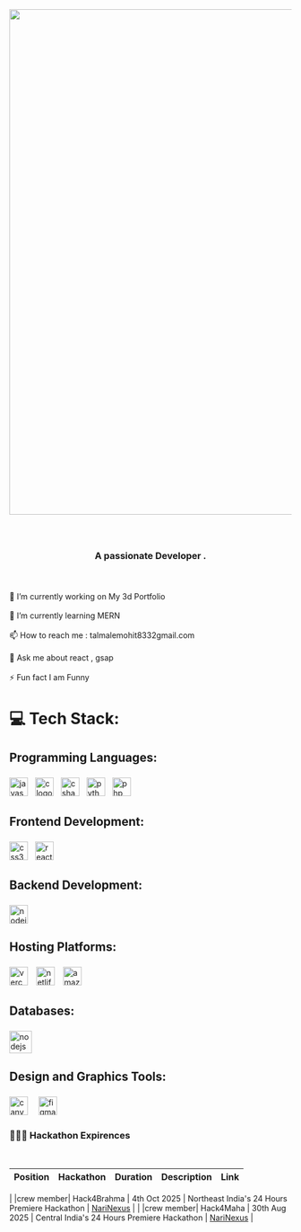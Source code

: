 <div align="center">
 <div align="center">
  <img 
    src="https://user-images.githubusercontent.com/74038190/225813708-98b745f2-7d22-48cf-9150-083f1b00d6c9.gif" 
    width="900" 
    height="auto"
  >
</div>


</div>

###



###

<br clear="both">

<h3 align="center">A passionate Developer .</h3>

###

<br clear="both">

<p align="left">🔭 I’m currently working on My 3d Portfolio<br><br>🌱 I’m currently learning MERN<br><br>📫 How to reach me  : talmalemohit8332gmail.com<br><br>💬 Ask me about  react , gsap<br><br>⚡ Fun fact I am Funny</p>

###

<h1 align="left">💻 Tech Stack:</h1>

###

<h2 align="left">Programming Languages:</h2>

###

<div align="left">
  <img src="https://img.shields.io/badge/JavaScript-F7DF1E?logo=javascript&logoColor=black&style=for-the-badge" height="33" alt="javascript logo"  />
  <img width="5" />
  <img src="https://img.shields.io/badge/C-A8B9CC?logo=c&logoColor=black&style=for-the-badge" height="33" alt="c logo"  />
  <img width="5" />
  
  <img src="https://img.shields.io/badge/C Sharp-239120?logo=csharp&logoColor=white&style=for-the-badge" height="33" alt="csharp logo"  />
  <img width="5" />
  <img src="https://img.shields.io/badge/Python-3776AB?logo=python&logoColor=white&style=for-the-badge" height="33" alt="python logo"  />
  <img width="5" />
  <img src="https://img.shields.io/badge/PHP-777BB4?logo=php&logoColor=black&style=for-the-badge" height="33" alt="php logo"  />
</div>

###

<h2 align="left">Frontend Development:</h2>

###

<div align="left">
  <img src="https://img.shields.io/badge/CSS3-1572B6?logo=css3&logoColor=white&style=for-the-badge" height="33" alt="css3 logo"  />
  <img width="5" />
 
  <img src="https://img.shields.io/badge/React-61DAFB?logo=react&logoColor=black&style=for-the-badge" height="33" alt="react logo"  />
</div>

###

<h2 align="left">Backend Development:</h2>

###

<div align="left">
  <img src="https://img.shields.io/badge/Node.js-339933?logo=nodedotjs&logoColor=white&style=for-the-badge" height="33" alt="nodejs logo"  />
</div>

###

<h2 align="left">Hosting Platforms:</h2>

###

<div align="left">
  <img src="https://img.shields.io/badge/Vercel-000000?logo=vercel&logoColor=white&style=for-the-badge" height="33" alt="vercel logo"  />
  <img width="7" />
  <img src="https://img.shields.io/badge/Netlify-00C7B7?logo=netlify&logoColor=black&style=for-the-badge" height="33" alt="netlify logo"  />
  <img width="7" />
  <img src="https://img.shields.io/badge/Amazon AWS-232F3E?logo=amazonaws&logoColor=white&style=for-the-badge" height="33" alt="amazonwebservices logo"  />
</div>

###

<h2 align="left">Databases:</h2>

###

<div align="left">
  <img src="https://img.shields.io/badge/Node.js-339933?logo=nodedotjs&logoColor=white&style=for-the-badge" height="40" alt="nodejs logo"  />
</div>

###

<h2 align="left">Design and Graphics Tools:</h2>

###

<div align="left">
  <img src="https://img.shields.io/badge/Canva-00C4CC?logo=canva&logoColor=black&style=for-the-badge" height="33" alt="canva logo"  />
  <img width="11" />
  <img src="https://img.shields.io/badge/Figma-F24E1E?logo=figma&logoColor=white&style=for-the-badge" height="33" alt="figma logo"  />
</div>


  <summary> 
    <h3>👨🏻‍💻 Hackathon Expirences</h3>
  </summary>
<br>

| Position | Hackathon | Duration | Description | Link |
|----------|-----------|----------|-------------|------|
|
|crew member| Hack4Brahma | 4th Oct 2025 | Northeast India's 24 Hours Premiere Hackathon | [NariNexus](https://www.hack4brahma.live/) |
|
|crew member| Hack4Maha | 30th Aug 2025 | Central India's 24 Hours Premiere Hackathon | [NariNexus](https://www.hack4maha.live/) |
 


 
 
 
